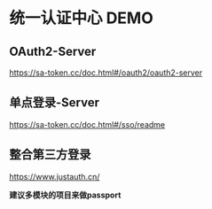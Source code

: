 # 统一认证中心 DEMO

## OAuth2-Server

https://sa-token.cc/doc.html#/oauth2/oauth2-server

## 单点登录-Server

https://sa-token.cc/doc.html#/sso/readme

## 整合第三方登录

https://www.justauth.cn/


**建议多模块的项目来做passport**
